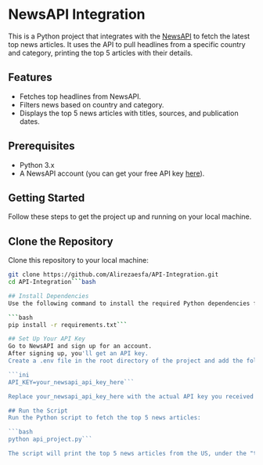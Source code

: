 
# NewsAPI Integration

This is a Python project that integrates with the [NewsAPI](https://newsapi.org/) to fetch the latest top news articles. It uses the API to pull headlines from a specific country and category, printing the top 5 articles with their details.

## Features
- Fetches top headlines from NewsAPI.
- Filters news based on country and category.
- Displays the top 5 news articles with titles, sources, and publication dates.

## Prerequisites

- Python 3.x
- A NewsAPI account (you can get your free API key [here](https://newsapi.org/)).

## Getting Started

Follow these steps to get the project up and running on your local machine.

## Clone the Repository

Clone this repository to your local machine:

```bash
git clone https://github.com/Alirezaesfa/API-Integration.git
cd API-Integration```bash

## Install Dependencies
Use the following command to install the required Python dependencies from requirements.txt:

```bash
pip install -r requirements.txt```

## Set Up Your API Key
Go to NewsAPI and sign up for an account.
After signing up, you'll get an API key.
Create a .env file in the root directory of the project and add the following line:

```ini
API_KEY=your_newsapi_api_key_here```

Replace your_newsapi_api_key_here with the actual API key you received from NewsAPI.

## Run the Script
Run the Python script to fetch the top 5 news articles:

```bash
python api_project.py```

The script will print the top 5 news articles from the US, under the "technology" category. You can change the country and category parameters in the script to get news for other regions or categories.
